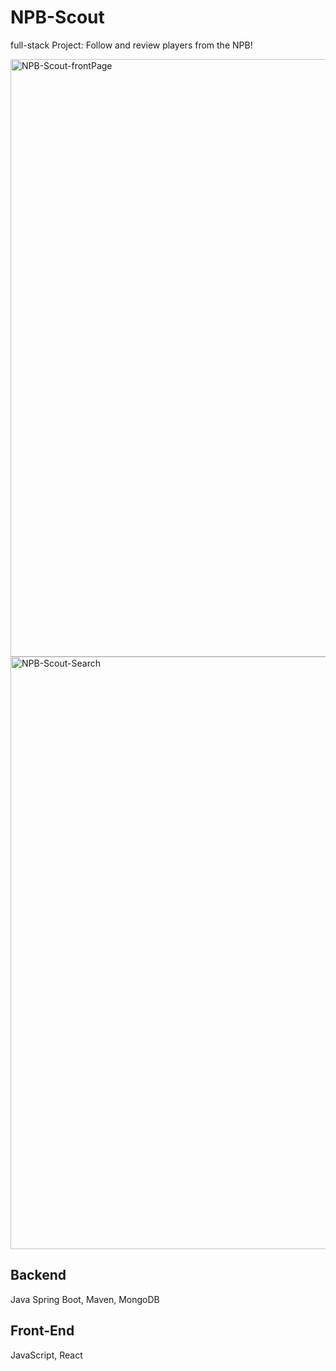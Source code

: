 # NPB-Scout
 full-stack Project: Follow and review players from the NPB!

<img width="956" alt="NPB-Scout-frontPage" src="https://github.com/A29-S/NPB-Scout/assets/58533990/24a799b6-914a-445e-a742-ca0ea8a6f2f0">

<img width="948" alt="NPB-Scout-Search" src="https://github.com/A29-S/NPB-Scout/assets/58533990/82281a77-20e1-424c-a894-dd0e81e9ee6e">


## Backend
Java Spring Boot, Maven, MongoDB

## Front-End
JavaScript, React
